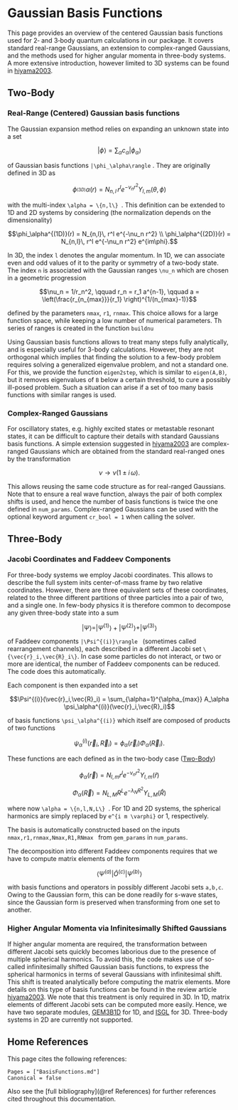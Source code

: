 
# Gaussian Basis Functions

This page provides an overview of the centered Gaussian basis functions used for 2‑ and 3‑body quantum calculations in our package. It covers standard real-range Gaussians, an extension to complex-ranged Gaussians, and the methods used for higher angular momenta in three-body systems. A more extensive introduction, however limited to 3D systems can be found in [hiyama2003](@cite).

## Two-Body

### Real-Range (Centered) Gaussian basis functions

The Gaussian expansion method relies on expanding an unknown state into a set
```math
|\phi\rangle = \sum_\alpha c_\alpha |\phi_\alpha\rangle
```
of Gaussian basis functions `` |\phi_\alpha\rangle `` . They are originally defined in 3D as
```math
\phi_^{(3D)}\alpha(r) = N_{n,l}\, r^l e^{-\nu_n r^2} Y_{l,m}(\theta,\phi)
```
with the multi-index `` \alpha = \{n,l\}  ``. This definition can be extended to 1D and 2D systems by considering (the normalization depends on the dimensionality)
```math
\phi_\alpha^{(1D)}(r) = N_{n,l}\, r^l e^{-\nu_n r^2} \\
\phi_\alpha^{(2D)}(r) = N_{n,l}\, r^l e^{-\nu_n r^2} e^{im\phi}.
```

In 3D, the index `` l `` denotes the angular momentum. In 1D, we can associate even and odd values of it to the parity or symmetry of a two-body state. The index `` n `` is associated with the Gaussian ranges `` \nu_n `` which are chosen in a geometric progression
```math
\nu_n = 1/r_n^2, \qquad r_n = r_1 a^{n-1}, \qquad a = \left(\frac{r_{n_{max}}}{r_1} \right)^{1/(n_{max}-1)}
```
defined by the parameters `nmax`, `r1`, `rnmax`. This choice allows for a large function space, while keeping a low number of numerical parameters. Th series of ranges is created in the function `buildnu`

Using Gaussian basis functions allows to treat many steps fully analytically, and is especially useful for 3-body calculations. However, they are not orthogonal which implies that finding the solution to a few-body problem requires solving a generalized eigenvalue problem, and not a standard one. For this, we provide the function `eigen2step`, which is similar to `eigen(A,B)`, but it removes eigenvalues of `B` below a certain threshold, to cure a possibly ill-posed problem. Such a situation can arise if a set of too many basis functions with similar ranges is used.

### Complex-Ranged Gaussians

For oscillatory states, e.g. highly excited states or metastable resonant states, it can be difficult to capture their details with standard Gaussians basis functions. A simple extension suggested in [hiyama2003](@cite) are complex-ranged Gaussians which are obtained from the standard real-ranged ones by the transformation
```math
\nu \to \nu (1 \pm i\,\omega).
```
This allows reusing the same code structure as for real-ranged Gaussians. Note that to ensure a real wave function, always the pair of both complex shifts is used, and hence the number of basis functions is twice the one defined in `num_params`. Complex-ranged Gaussians can be used with the optional keyword argument `cr_bool = 1` when calling the solver.


## Three-Body

### Jacobi Coordinates and Faddeev Components

For three-body systems we employ Jacobi coordinates. This allows to describe the full system inits center-of-mass frame by two relative coordinates. However, there are three equivalent sets of these coordinates, related to the three different partitions of three particles into a pair of two, and a single one. In few-body physics it is therefore common to decompose any given three-body state into a sum
```math
|\Psi\rangle = |\Psi^{(1)}\rangle + |\Psi^{(2)}\rangle + |\Psi^{(3)}\rangle
```
of Faddeev components `` |\Psi^{(i)}\rangle  `` (sometimes called rearrangement channels), each described in a different Jacobi set `` \{\vec{r}_i,\vec{R}_i\} ``. In case some particles do not interact, or two or more are identical, the number of Faddeev components can be reduced. The code does this automatically.

Each component is then expanded into a set
```math
\Psi^{(i)}(\vec{r}_i,\vec{R}_i) = \sum_{\alpha=1}^{\alpha_{max}} A_\alpha \psi_\alpha^{(i)}(\vec{r}_i,\vec{R}_i)
```
of basis functions `` \psi_\alpha^{(i)} `` which itself are composed of products of two functions
```math
\psi_\alpha^{(i)}(\vec{r}_i,\vec{R}_i) = \phi_\alpha(\vec{r}_i) \Phi_\alpha(\vec{R}_i).
```
These functions are each defined as in the two-body case ([Two-Body](@ref))
```math
\phi_\alpha(\vec{r}) = N_{l,m} r^l e^{-\nu_n r^2} Y_{l,m}(\hat{r})
```
```math
\Phi_\alpha(\vec{R}) = N_{L,M} R^L e^{-\lambda_N R^2} Y_{L,M}(\hat{R})
```
where now `` \alpha = \{n,l,N,L\}  ``. For 1D and 2D systems, the spherical harmonics are simply replaced by `` e^{i m \varphi} `` or 1, respectively.

The basis is automatically constructed based on the inputs `nmax,r1,rnmax,Nmax,R1,RNmax ` from `gem_params` in `num_params`.

The decomposition into different Faddeev components requires that we have to compute matrix elements of the form
```math
\langle \Psi^{(a)} | \hat{O}^{(c)} |\Psi^{(b)}\rangle
```
with basis functions and operators in possibly different Jacobi sets `` a,b,c ``. Owing to the Gaussian form, this can be done readily for s-wave states, since the Gaussian form is preserved when transforming from one set to another.

### Higher Angular Momenta via Infinitesimally Shifted Gaussians
If higher angular momenta are required, the transformation between different Jacobi sets quickly becomes laborious due to the presence of multiple spherical harmonics. To avoid this, the code makes use of so-called infinitesimally shifted Gaussian basis functions, to express the spherical harmonics in terms of several Gaussians with infinitesimal shift. This shift is treated analytically before computing the matrix elements. More details on this type of basis functions can be found in the review article [hiyama2003](@cite). We note that this treatment is only required in 3D. In 1D, matrix elements of different Jacobi sets can be computed more easily. Hence, we have two separate modules, [GEM3B1D](@ref) for 1D, and [ISGL](@ref) for 3D. Three-body systems in 2D are currently not supported.


## Home References

This page cites the following references:

```@bibliography
Pages = ["BasisFunctions.md"]
Canonical = false
```

Also see the [full bibliography](@ref References) for further references cited throughout this documentation.